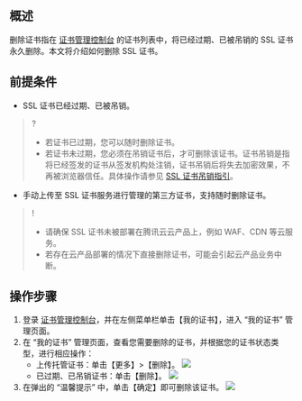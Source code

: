 ## 概述
删除证书指在 [证书管理控制台](https://console.cloud.tencent.com/certoverview) 的证书列表中，将已经过期、已被吊销的 SSL 证书永久删除。本文将介绍如何删除 SSL 证书。

## 前提条件
- SSL 证书已经过期、已被吊销。
>?
>- 若证书已过期，您可以随时删除证书。
>- 若证书未过期，您必须在吊销证书后，才可删除该证书。证书吊销是指将已经签发的证书从签发机构处注销，证书吊销后将失去加密效果，不再被浏览器信任。具体操作请参见 [SSL 证书吊销指引](https://cloud.tencent.com/document/product/400/6550)。
>
- 手动上传至 SSL 证书服务进行管理的第三方证书，支持随时删除证书。

>!
>- 请确保 SSL 证书未被部署在腾讯云云产品上，例如 WAF、CDN 等云服务。
>- 若存在云产品部署的情况下直接删除证书，可能会引起云产品业务中断。


## 操作步骤
1. 登录 [证书管理控制台](https://console.cloud.tencent.com/certoverview)，并在左侧菜单栏单击【我的证书】，进入 “我的证书” 管理页面。
2. 在 “我的证书” 管理页面，查看您需要删除的证书，并根据您的证书状态类型，进行相应操作：
	- 上传托管证书：单击【更多】>【删除】。
	![](https://main.qcloudimg.com/raw/ab103fca752803b25b59f1e864acf6a0.png)
	- 已过期、已吊销证书：单击【删除】。
	![](https://main.qcloudimg.com/raw/381029fe7bf9f7f9192d8964ee092925.png)
3. 在弹出的 “温馨提示” 中，单击【确定】即可删除该证书。
![](https://main.qcloudimg.com/raw/63513643d152b0b05b5ef5808177e669.png)

